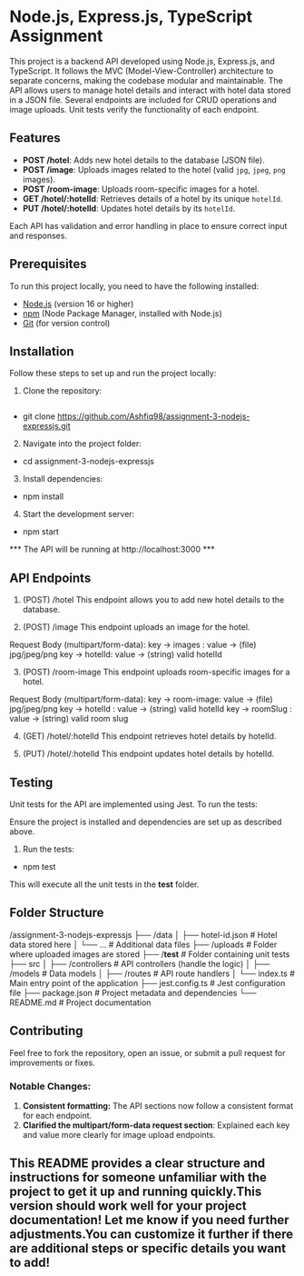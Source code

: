 # Node.js, Express.js, TypeScript Assignment

This project is a backend API developed using Node.js, Express.js, and TypeScript. It follows the MVC (Model-View-Controller) architecture to separate concerns, making the codebase modular and maintainable. The API allows users to manage hotel details and interact with hotel data stored in a JSON file. Several endpoints are included for CRUD operations and image uploads. Unit tests verify the functionality of each endpoint.

## Features

- **POST /hotel**: Adds new hotel details to the database (JSON file).
- **POST /image**: Uploads images related to the hotel (valid `jpg`, `jpeg`, `png` images).
- **POST /room-image**: Uploads room-specific images for a hotel.
- **GET /hotel/:hotelId**: Retrieves details of a hotel by its unique `hotelId`.
- **PUT /hotel/:hotelId**: Updates hotel details by its `hotelId`.
  
Each API has validation and error handling in place to ensure correct input and responses.

## Prerequisites

To run this project locally, you need to have the following installed:

- [Node.js](https://nodejs.org/en/) (version 16 or higher)
- [npm](https://www.npmjs.com/) (Node Package Manager, installed with Node.js)
- [Git](https://git-scm.com/) (for version control)

## Installation

Follow these steps to set up and run the project locally:

1. Clone the repository:
   ```bash
  * git clone https://github.com/Ashfiq98/assignment-3-nodejs-expressjs.git

2. Navigate into the project folder:
  * cd assignment-3-nodejs-expressjs

3. Install dependencies:
  * npm install
4. Start the development server:
  * npm start

*** The API will be running at http://localhost:3000 ***

## API Endpoints

1. (POST) /hotel
This endpoint allows you to add new hotel details to the database.

2. (POST) /image
  This endpoint uploads an image for the hotel.

  Request Body (multipart/form-data):
   key -> images : value -> (file) jpg/jpeg/png
   key -> hotelId: value -> (string) valid hotelId

3. (POST) /room-image
  This endpoint uploads room-specific images for a hotel.
  
  Request Body (multipart/form-data):
  key -> room-image: value -> (file) jpg/jpeg/png
  key -> hotelId   : value -> (string) valid hotelId
  key -> roomSlug  : value -> (string) valid room slug

4. (GET) /hotel/:hotelId
  This endpoint retrieves hotel details by hotelId.

5. (PUT) /hotel/:hotelId
  This endpoint updates hotel details by hotelId.

## Testing
Unit tests for the API are implemented using Jest. To run the tests:

Ensure the project is installed and dependencies are set up as described above.

 1. Run the tests:

   * npm test

This will execute all the unit tests in the __test__ folder.

## Folder Structure

/assignment-3-nodejs-expressjs
├── /data
│   ├── hotel-id.json      # Hotel data stored here
│   └── ...                # Additional data files
├── /uploads               # Folder where uploaded images are stored
├── /__test__              # Folder containing unit tests
├── src
│   ├── /controllers       # API controllers (handle the logic)
│   ├── /models            # Data models
│   ├── /routes            # API route handlers
│   └── index.ts           # Main entry point of the application
├── jest.config.ts         # Jest configuration file
├── package.json           # Project metadata and dependencies
└── README.md              # Project documentation

## Contributing
Feel free to fork the repository, open an issue, or submit a pull request for improvements or fixes.

### Notable Changes:
1. **Consistent formatting:** The API sections now follow a consistent format for each endpoint.
2. **Clarified the multipart/form-data request section**: Explained each key and value more clearly for image upload endpoints.


## This README provides a clear structure and instructions for someone unfamiliar with the project to get it up and running quickly.This version should work well for your project documentation! Let me know if you need further adjustments.You can customize it further if there are additional steps or specific details you want to add!






